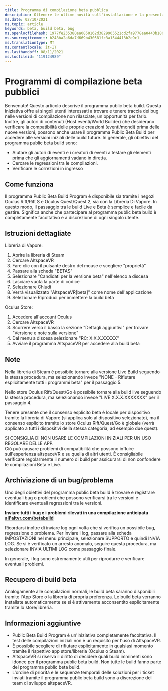```yaml
---
title: Programma di compilazione beta pubblica
description: Ottenere le ultime novità sull'installazione e la presentazione di bug per il programma di compilazione beta altspaceVR più recente.
ms.date: 02/10/2021
ms.topic: article
keywords: beta, build beta, bug
ms.openlocfilehash: 1977fe235380ea0850162d3829905521cd2fa9778ea0443b18064a7810cf9128
ms.sourcegitcommit: b248ba2a6da7d669b430581fc3a1544413b2e9c1
ms.translationtype: MT
ms.contentlocale: it-IT
ms.lasthandoff: 08/11/2021
ms.locfileid: "119124989"
---
```

# <a name="public-beta-build-programs"></a>Programmi di compilazione beta pubblici

Benvenuto! Questo articolo descrive il programma public beta build. Questa iniziativa offre ai singoli utenti interessati a trovare e tenere traccia dei bug nelle versioni di compilazione non rilasciate, un'opportunità per farlo. Inoltre, gli autori di contenuti (Host eventi/World Builder) che desiderano verificare la compatibilità delle proprie creazioni (eventi/mondi) prima delle nuove versioni, possono anche usare il programma Public Beta Build per accedere alle versioni iniziali delle build future. In generale, gli obiettivi del programma public beta build sono: 

* Aiutare gli autori di eventi e i creatori di eventi a testare gli elementi prima che gli aggiornamenti vadano in diretta.  
* Cercare le regressioni tra le compilazioni. 
* Verificare le correzioni in ingresso 
 
## <a name="how-it-works"></a>Come funziona

Il programma Public Beta Build Program è disponibile sia tramite i negozi Oculus Rift/Rift S e Oculus Quest/Quest 2, sia con la Libreria Di Vapore. In questo modo, il passaggio tra le build Live e Beta è semplice e facile da gestire. Significa anche che partecipare al programma public beta build è completamente facoltativo e a discrezione di ogni singolo utente. 

## <a name="step-by-step-instructions"></a>Istruzioni dettagliate  

Libreria di Vapore:

1. Aprire la libreria di Steam
2. Cercare AltspaceVR
3. Fare clic con il pulsante destro del mouse e scegliere "proprietà"
4. Passare alla scheda "BETAS"
5. Selezionare "Candidati per la versione beta" nell'elenco a discesa
6. Lasciare vuota la parte di codice
7. Selezionare Chiudi
8. Verrà visualizzato "AltspaceVR[beta]" come nome dell'applicazione
9. Selezionare Riproduci per immettere la build beta

Oculus Store:

1. Accedere all'account Oculus
2. Cercare AltspaceVR
3. Scorrere verso il basso la sezione "Dettagli aggiuntivi" per trovare "Versione e note sulla versione"
4. Dal menu a discesa selezionare "RC: X.X.X.XXXXX"
5. Avviare il programma AltspaceVR per accedere alla build beta

## <a name="notes"></a>Note

Nella libreria di Steam è possibile tornare alla versione Live Build seguendo la stessa procedura, ma selezionando invece "NONE - Rifiutare esplicitamente tutti i programmi beta" per il passaggio 5. 

Nello store Oculus Rift/Quest/Go è possibile tornare alla build live seguendo la stessa procedura, ma selezionando invece "LIVE X.X.X.XXXXXXX" per il passaggio 4. 

Tenere presente che il consenso esplicito beta è locale per dispositivo tramite la libreria di Vapore (si applica solo al dispositivo selezionato), ma il consenso esplicito tramite lo store Oculus Rift/Quest/Go è globale (verrà applicato a tutti i dispositivi della stessa categoria, ad esempio due quest). 

SI CONSIGLIA DI NON USARE LE COMPILAZIONI INIZIALI PER UN USO REGOLARE DELLE APP.  
Ciò può causare problemi di compatibilità che possono influire sull'esperienza altspaceVR e su quella di altri utenti. È consigliabile verificare regolarmente il numero di build per assicurarsi di non confondere le compilazioni Beta e Live. 

## <a name="filing-a-bugissue"></a>Archiviazione di un bug/problema

Uno degli obiettivi del programma public beta build è trovare e registrare eventuali bug o problemi che possono verificarsi tra le versioni e identificare eventuali regressioni tra le versioni.  

**Inviare tutti i bug e i problemi rilevati in una compilazione anticipata [all'altvr.com/betabuild](https://help.altvr.com/hc/requests/new?ticket_form_id=360004678833)**

Ricordarsi inoltre di inviare log ogni volta che si verifica un possibile bug, regressione o problema. Per inviare i log, passare alla scheda IMPOSTAZIONI nel menu principale, selezionare SUPPORTO e quindi INVIA LOG. Se si è verificato un arresto anomalo, seguire questa procedura, ma selezionare INVIA ULTIMI LOG come passaggio finale. 

In generale, i log sono estremamente utili per riprodurre e verificare eventuali problemi. 

## <a name="getting-beta-builds"></a>Recupero di build beta

Analogamente alle compilazioni normali, le build beta saranno disponibili tramite l'App Store o la libreria di propria preferenza. Le build beta verranno installate automaticamente se si è attivamente acconsentito esplicitamente tramite lo store/libreria. 

## <a name="additional-information"></a>Informazioni aggiuntive

* Public Beta Build Program è un'iniziativa completamente facoltativa. Il test delle compilazioni iniziali non è un requisito per l'uso di AltspaceVR. 
* È possibile scegliere di rifiutare esplicitamente in qualsiasi momento tramite il rispettivo app store/libreria (Oculus o Steam).  
* AltspaceVR si riserva il diritto di decidere quali build imminenti sono idonee per il programma public beta build. Non tutte le build fanno parte del programma public beta build. 
* L'ordine di priorità e le sequenze temporali delle soluzioni per i ticket inviati tramite il programma public beta build sono a discrezione del team di sviluppo altspaceVR. 